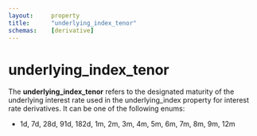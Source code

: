 ```yaml
---
layout:     property
title:      "underlying_index_tenor"
schemas:    [derivative]
---
```


# underlying_index_tenor
The **underlying_index_tenor** refers to the designated maturity of the underlying interest rate used in the underlying_index property for interest rate derivatives. It can be one of the following enums:
- 1d, 7d, 28d, 91d, 182d, 1m, 2m, 3m, 4m, 5m, 6m, 7m, 8m, 9m, 12m

